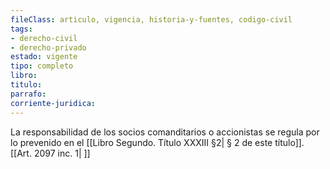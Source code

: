 ```yaml
---
fileClass: articulo, vigencia, historia-y-fuentes, codigo-civil
tags:
- derecho-civil
- derecho-privado
estado: vigente
tipo: completo
libro:
titulo:
parrafo:
corriente-juridica:
---
```

La responsabilidad de los socios comanditarios o accionistas se regula por lo prevenido en el [[Libro Segundo. Título XXXIII §2| § 2 de este título]]. [[Art. 2097 inc. 1| ]]